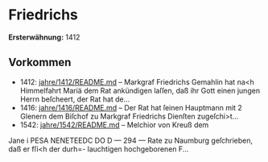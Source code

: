 # Friedrichs

**Ersterwähnung:** 1412

## Vorkommen
- 1412: [jahre/1412/README.md](../jahre/1412/README.md) – Markgraf Friedrichs Gemahlin hat na<h Himmelfahrt
Mariä dem Rat ankündigen laſſen, daß ihr Gott einen
jungen Herrn beſcheert, der Rat hat de...
- 1416: [jahre/1416/README.md](../jahre/1416/README.md) – Der Rat hat ſeinen Hauptmann mit 2 Glenern dem
Biſchof zu Markgraf Friedrichs Dienſten zugeſchi>t...
- 1542: [jahre/1542/README.md](../jahre/1542/README.md) – Melchior von Kreuß dem


Jane i PESA NENETEEDC DO D
— 294 —
Rate zu Naumburg geſchrieben, daß er fſi<h der durh=-
lauchtigen hochgeborenen F...
